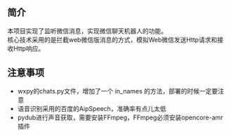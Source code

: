 ## 简介
本项目实现了监听微信消息，实现微信聊天机器人的功能。    
核心技术采用的是拦截web微信版消息的方式，模拟Web微信发送Http请求和接收Http响应。    

## 注意事项
* wxpy的chats.py文件，增加了一个 in_names 的方法，部署的时候一定要注意
* 语音识别采用的百度的AipSpeech，准确率有点儿太低
* pydub进行声音获取，需要安装FFmpeg，FFmpeg必须安装opencore-amr插件
